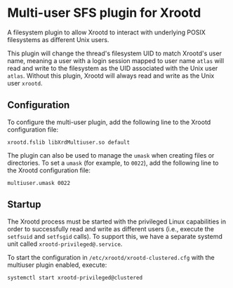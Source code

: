 
Multi-user SFS plugin for Xrootd
================================

A filesystem plugin to allow Xrootd to interact with underlying POSIX filesystems as
different Unix users.

This plugin will change the thread's filesystem UID to match Xrootd's user name, meaning a user with a login session
mapped to user name `atlas` will read and write to the filesystem as the UID associated with the Unix user `atlas`.
Without this plugin, Xrootd will always read and write as the Unix user `xrootd`.


Configuration
-------------

To configure the multi-user plugin, add the following line to the Xrootd configuration file:

```
xrootd.fslib libXrdMultiuser.so default
```

The plugin can also be used to manage the `umask` when creating files or directories.  To set a `umask`
(for example, to `0022`), add the following line to the Xrootd configuration file:

```
multiuser.umask 0022
```

Startup
-------

The Xrootd process must be started with the privileged Linux capabilities in order to successfully
read and write as different users (i.e., execute the `setfsuid` and `setfsgid` calls).  To support this, we have a
separate systemd unit called `xrootd-privileged@.service`.

To start the configuration in `/etc/xrootd/xrootd-clustered.cfg` with the multiuser plugin enabled, execute:

```
systemctl start xrootd-privileged@clustered
```
